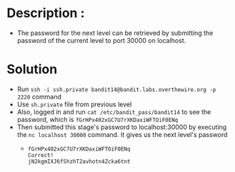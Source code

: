 # Description :
* The password for the next level can be retrieved by submitting the password of the current level to port 30000 on localhost.

# Solution

* Run `ssh -i ssh.private bandit14@bandit.labs.overthewire.org -p 2220` command
* Use `sh.private` file from previous level
* Also, logged in and run `cat /etc/bandit_pass/bandit14` to see the password, which is `fGrHPx402xGC7U7rXKDaxiWFTOiF0ENq`
* Then submitted this stage's password to localhost:30000 by executing the `nc localhost 30000` command. It gives us the next level's password
  * ```
    fGrHPx402xGC7U7rXKDaxiWFTOiF0ENq
    Correct!
    jN2kgmIXJ6fShzhT2avhotn4Zcka6tnt
    ```